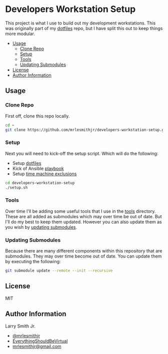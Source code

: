 # Developers Workstation Setup

This project is what I use to build out my development workstations. This was
originally part of my [dotfiles](https://github.com/mrlesmithjr/dotfiles) repo,
but I have split this out to keep things more modular.

- [Usage](#usage)
  - [Clone Repo](#clone-repo)
  - [Setup](#setup)
  - [Tools](#tools)
  - [Updating Submodules](#updating-submodules)
- [License](#license)
- [Author Information](#author-information)

## Usage

### Clone Repo

First off, clone this repo locally.

```bash
cd ~
git clone https://github.com/mrlesmithjr/developers-workstation-setup.git --recurse-submodules
```

### Setup

Next you will need to kick-off the setup script. Which will do the following:

- Setup [dotfiles](https://github.com/mrlesmithjr/dotfiles)
- Kick of Ansible [playbook](ansible-install-os-packages.yml)
- Setup [time machine exclusions](https://github.com/mrlesmithjr/time_machine_exclusions)

```bash
cd developers-workstation-setup
./setup.sh
```

### Tools

Over time I'll be adding some useful tools that I use in the [tools](tools/)
directory. These are all added as submodules which may over time be out of date.
But I'll do my best to keep them updated. However you can also update them as
you wish by [updating submodules](#updating-submodules).

### Updating Submodules

Because there are many different components within this repository that are
submodules. They may over time become out of date. You can update them by
executing the following:

```bash
git submodule update --remote --init --recursive
```

## License

MIT

## Author Information

Larry Smith Jr.

- [@mrlesmithjr](https://www.twitter.com/mrlesmithjr)
- [EverythingShouldBeVirtual](http://everythingshouldbevirtual.com)
- [mrlesmithjr@gmail.com](mailto:mrlesmithjr@gmail.com)
